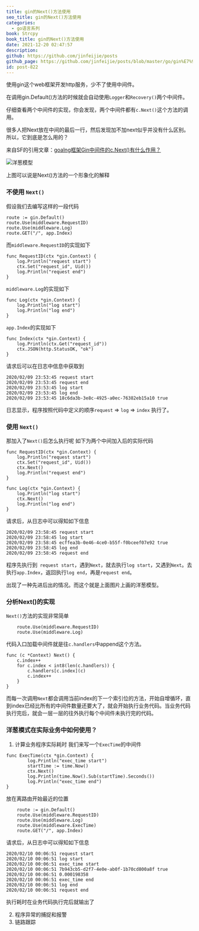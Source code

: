 ```yaml
---
title: gin的Next()方法使用
seo_title: gin的Next()方法使用
categories:
  - go语言系列
book: Strcpy
book_title: gin的Next()方法使用
date: 2021-12-20 02:47:57
description:
github: https://github.com/jinfeijie/posts
github_page: https://github.com/jinfeijie/posts/blob/master/go/gin%E7%9A%84Next()%E6%96%B9%E6%B3%95%E4%BD%BF%E7%94%A8.md
id: post-822
---
```


使用gin这个web框架开发http服务，少不了使用中间件。

在调用gin.Default()方法的时候就会自动使用`Logger`和`Recovery()`两个中间件。

仔细查看两个中间件的实现，你会发现，两个中间件都有`c.Next()`这个方法的调用。


很多人把Next放在中间的最后一行，然后发现加不加next似乎并没有什么区别。所以，它到底是怎么用的？

<!--more-->

来自SF的引用文章：[goalng框架Gin中间件的c.Next()有什么作用？](https://segmentfault.com/q/1010000020256918 "goalng框架Gin中间件的c.Next()有什么作用？")

![洋葱模型](https://image.baidu.com/search/down?url=https://tva1.sinaimg.cn/large/e6c9d24ely1h4ebbn59jrj20da0c33zj.jpg)

上图可以说是Next()方法的一个形象化的解释

### 不使用 `Next()`
假设我们去编写这样的一段代码
```golang
route := gin.Default()
route.Use(middleware.RequestID)
route.Use(middleware.Log)
route.GET("/", app.Index)
```
而`middleware.RequestID`的实现如下
```golang
func RequestID(ctx *gin.Context) {
	log.Println("request start")
	ctx.Set("request_id", Uid())
	log.Println("request end")
}
```
`middleware.Log`的实现如下
```golang
func Log(ctx *gin.Context) {
	log.Println("log start")
	log.Println("log end")
}
```
`app.Index`的实现如下
```golang
func Index(ctx *gin.Context) {
	log.Println(ctx.Get("request_id"))
	ctx.JSON(http.StatusOK, "ok")
}
```
请求后可以在日志中信息中获取到
```
2020/02/09 23:53:45 request start
2020/02/09 23:53:45 request end
2020/02/09 23:53:45 log start
2020/02/09 23:53:45 log end
2020/02/09 23:53:45 18c6da3b-3e8c-4925-a0ec-76382eb15a10 true
```
日志显示，程序按照代码中定义的顺序`request` => `log` => `index` 执行了。

### 使用 `Next()`
那加入了`Next()`后怎么执行呢
如下为两个中间加入后的实际代码
```golang
func RequestID(ctx *gin.Context) {
	log.Println("request start")
	ctx.Set("request_id", Uid())
	ctx.Next()
	log.Println("request end")
}
```

```golang
func Log(ctx *gin.Context) {
	log.Println("log start")
	ctx.Next()
	log.Println("log end")
}
```
请求后，从日志中可以得知如下信息
```
2020/02/09 23:58:45 request start
2020/02/09 23:58:45 log start
2020/02/09 23:58:45 ecffea3b-0e46-4ce0-b55f-f0bceef07e92 true
2020/02/09 23:58:45 log end
2020/02/09 23:58:45 request end
```
程序先执行到` request start`，遇到`Next`，就去执行`log start`，又遇到`Next`。去执行`app.Index`，返回执行`log end`，再是`request end`。

出现了一种先进后出的情况。而这个就是上面图片上画的洋葱模型。

### 分析Next()的实现
`Next()`方法的实现非常简单
```golang
	route.Use(middleware.RequestID)
	route.Use(middleware.Log)
```
代码入口加载中间件就是往`c.handlers`中append这个方法。
```golang
func (c *Context) Next() {
	c.index++
	for c.index < int8(len(c.handlers)) {
		c.handlers[c.index](c)
		c.index++
	}
}
```
而每一次调用`Next`都会调用当前index的下一个索引位的方法，开始自增循环，直到index已经比所有的中间件数量还要大了，就会开始执行业务代码。当业务代码执行完后，就会一层一层的往外执行每个中间件未执行完的代码。


### 洋葱模式在实际业务中如何使用？

1. 计算业务程序实际耗时
我们来写一个`ExecTime`的中间件

```golang
func ExecTime(ctx *gin.Context) {
		log.Println("exec_time start")
		startTime := time.Now()
		ctx.Next()
		log.Println(time.Now().Sub(startTime).Seconds())
		log.Println("exec_time end")
}
```
放在离路由开始最近的位置
```golang
	route := gin.Default()
	route.Use(middleware.RequestID)
	route.Use(middleware.Log)
	route.Use(middleware.ExecTime)
	route.GET("/", app.Index)
```
请求后，从日志中可以得知如下信息
```
2020/02/10 00:06:51 request start
2020/02/10 00:06:51 log start
2020/02/10 00:06:51 exec_time start
2020/02/10 00:06:51 7b943cb5-d2f7-4e0e-ab0f-1b70cd800a8f true
2020/02/10 00:06:51 0.000198358
2020/02/10 00:06:51 exec_time end
2020/02/10 00:06:51 log end
2020/02/10 00:06:51 request end
```
执行耗时在业务代码执行完后就输出了

2. 程序异常的捕捉和报警
3. 链路跟踪

